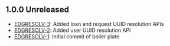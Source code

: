 ## 1.0.0 Unreleased
 * [EDGRESOLV-3](https://issues.folio.org/browse/EDGRESOLV-3): Added loan and request UUID resolution APIs
 * [EDGRESOLV-2](https://issues.folio.org/browse/EDGRESOLV-2): Added user UUID resolution API
 * [EDGRESOLV-1](https://issues.folio.org/browse/EDGRESOLV-1): Initial commit of boiler plate